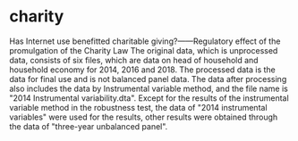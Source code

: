 # charity
Has Internet use benefitted charitable giving?——Regulatory effect of the promulgation of the Charity Law
The original data, which is unprocessed data, consists of six files, which are data on head of household and household economy for 2014, 2016 and 2018.  The processed data is the data for final use and is not balanced panel data. 
The data after processing also includes the data by Instrumental variable method, and the file name is "2014 Instrumental variability.dta".
Except for the results of the instrumental variable method in the robustness test, the data of "2014 instrumental variables" were used for the results, other results were obtained through the data of "three-year unbalanced panel".  
